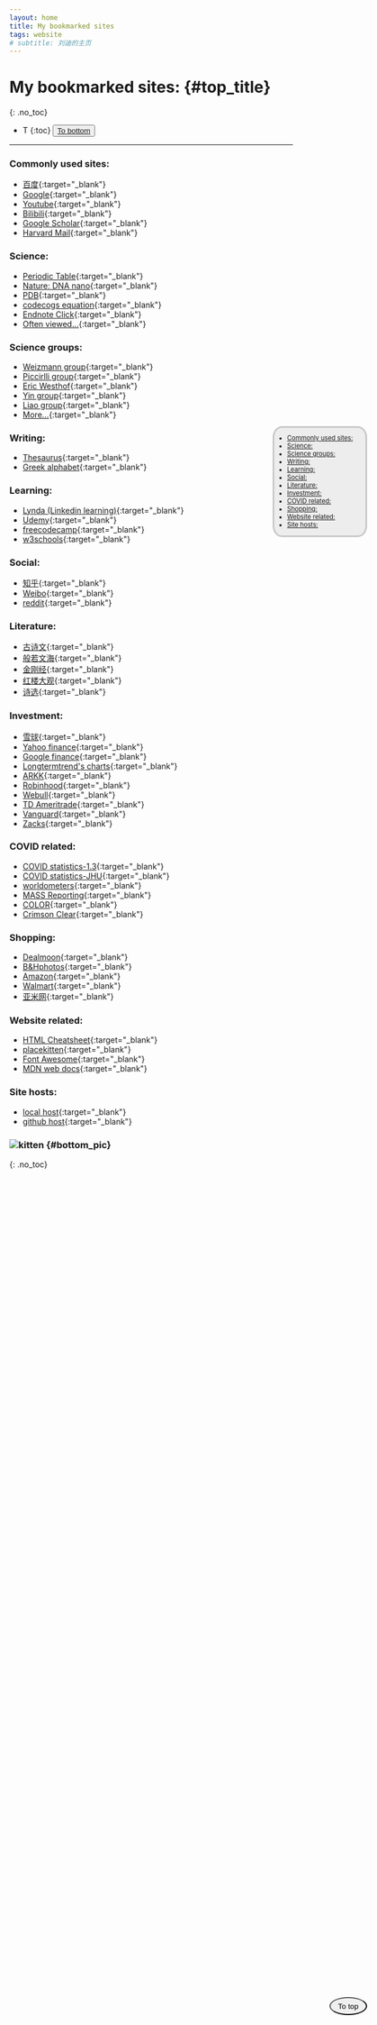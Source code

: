 ```yaml
---
layout: home
title: My bookmarked sites
tags: website
# subtitle: 刘迪的主页
---
```

# <i class="far fa-bookmark"></i> My bookmarked sites: {#top_title}
{: .no_toc}

- T
{:toc}
<button>[To bottom](#bottom_pic)</button>

<a href="#top_title">
    <button style="position: fixed; top: 90%; right: 10%; border-radius: 50%; padding: 0.5em 1em;"><i class="fas fa-sync"></i> To top</button>
</a>

---

### <i class="fab fa-angellist"></i> Commonly used sites:
- [百度](http://www.baidu.com/){:target="_blank"}
- [Google](https://www.google.com/){:target="_blank"}
- [Youtube](https://www.youtube.com/){:target="_blank"}
- [Bilibili](https://www.bilibili.com/){:target="_blank"}
- [Google Scholar](https://scholar.google.com/schhp?hl=en&as_sdt=0,14){:target="_blank"}
- [Harvard Mail](https://mail.med.harvard.edu/){:target="_blank"} 

### <i class="fas fa-dna"></i> Science:
- [Periodic Table](https://www.rsc.org/periodic-table){:target="_blank"}
- [Nature: DNA nano](https://www.nature.com/subjects/dna-nanotechnology){:target="_blank"}  
- [PDB](https://www.rcsb.org/){:target="_blank"}  
- [codecogs equation](https://codecogs.com/latex/eqneditor.php){:target="_blank"}
- [Endnote Click](https://click.endnote.com/locker){:target="_blank"}
- [Often viewed...](/2021-09-09-often-viewed-files){:target="_blank"}

### <i class="fas fa-user-astronaut"></i> Science groups:
- [Weizmann group](https://www.weizmann-group.com/){:target="_blank"}
- [Piccirlli group](https://voices.uchicago.edu/piccirillilab/lab-members/){:target="_blank"}
- [Eric Westhof](https://eric-westhof.ibmc.cnrs.fr/){:target="_blank"}
- [Yin group](https://yin.hms.harvard.edu/publications.html){:target="_blank"}
- [Liao group](https://liao.hms.harvard.edu/documentation){:target="_blank"}
- [More...](#){:target="_blank"}

### <i class="fas fa-pencil-alt"></i> Writing:
- [Thesaurus](https://www.thesaurus.com/){:target="_blank"}
- [Greek alphabet](https://www.rapidtables.com/math/symbols/greek_alphabet.html){:target="_blank"}

### <i class="fas fa-user-graduate"></i> Learning:
- [Lynda (Linkedin learning)](https://www.linkedin.com/learning/){:target="_blank"}
- [Udemy](https://www.udemy.com/){:target="_blank"}  
- [freecodecamp](https://www.freecodecamp.org/learn/){:target="_blank"}  
- [w3schools](https://www.w3schools.com/python/default.asp){:target="_blank"}  

### <i class="fas fa-users"></i> Social:
- [知乎](https://www.zhihu.com/){:target="_blank"}
- [Weibo](http://weibo.com/){:target="_blank"}  
- [reddit](https://www.reddit.com/){:target="_blank"} 

### <i class="fas fa-book-reader"></i> Literature:
- [古诗文](https://www.gushiwen.org/){:target="_blank"}
- [般若文海](http://www.bfnn.org/bookgb/index.html){:target="_blank"}
- [金刚经](http://www.jingangjing.com/){:target="_blank"}
- [红楼大观](http://book.5ilog.com/cgi-bin/mz/hlm/){:target="_blank"}
- [诗选](http://www.xiexingcun.com/poet/index.htm){:target="_blank"}

### <i class="fa fa-university" aria-hidden="true"></i> Investment:
- [雪球](https://xueqiu.com/){:target="_blank"}
- [Yahoo finance](https://finance.yahoo.com/){:target="_blank"}
- [Google finance](https://www.google.com/finance/){:target="_blank"}
- [Longtermtrend's charts](https://www.longtermtrends.net/stocks-to-real-estate-ratio/){:target="_blank"}
- [ARKK](https://ark-funds.com/arkk){:target="_blank"}
- [Robinhood](https://robinhood.com/){:target="_blank"}
- [Webull](https://www.webull.com/){:target="_blank"}
- [TD Ameritrade](https://www.tdameritrade.com/home.page){:target="_blank"}
- [Vanguard](https://investor.vanguard.com/home){:target="_blank"}  
- [Zacks](https://www.zacks.com/portfolios/my-stock-portfolio/?icid=stocks-stocks-nav_tracking-zcom-main_menu_wrapper-my_portfolio){:target="_blank"}

### <i class="fas fa-ambulance"></i> COVID related:
- [COVID statistics-1.3](https://coronavirus.1point3acres.com/zh){:target="_blank"}
- [COVID statistics-JHU](https://coronavirus.jhu.edu/data/new-cases){:target="_blank"}
- [worldometers](https://www.worldometers.info/coronavirus/){:target="_blank"}
- [MASS Reporting](https://www.mass.gov/info-details/covid-19-response-reporting){:target="_blank"}
- [COLOR](https://home.color.com/covid/activation/ready-to-activate){:target="_blank"}
- [Crimson Clear](https://crimsonclear.harvard.edu/harvard/start){:target="_blank"}  

### <i class="fas fa-shopping-cart"></i> Shopping:
- [Dealmoon](http://www.dealmoon.com/cn/){:target="_blank"}
- [B&Hphotos](https://www.bhphotovideo.com/){:target="_blank"}  
- [Amazon](https://www.amazon.com/){:target="_blank"}  
- [Walmart](https://www.walmart.com/){:target="_blank"}  
- [亚米网](https://www.yamibuy.com/zh){:target="_blank"}  

### <i class="fab fa-html5"></i> Website related:
- [HTML Cheatsheet](https://htmlcheatsheet.com/){:target="_blank"}  
- [placekitten](http://placekitten.com/){:target="_blank"}
- [Font Awesome](https://fontawesome.com/icons?d=gallery&m=free){:target="_blank"}
- [MDN web docs](https://developer.mozilla.org/en-US/){:target="_blank"}

### <i class="fas fa-door-open"></i> Site hosts:
- [local host](http://localhost:4000/){:target="_blank"}
- [github host](https://liudidna.github.io){:target="_blank"}  
 
### ![kitten](http://placekitten.com/g/1099/150) {#bottom_pic}
{: .no_toc}

<ul
  style="
    position: fixed;
    top: 20%;
    right: 10%;
    padding: 1em 2em;
    background-color: rgba(100, 100, 100, 0.1);
    border-radius: 10%;
    font-size: 0.8em;
    border-style: solid;
    border-color: rgba(55, 55, 55, 0.2);
  "
>
  <li>
    <a href="#-commonly-used-sites"
      ><i class="fab fa-angellist"></i> Commonly used sites:</a
    >
  </li>
  <li>
    <a href="#-science"><i class="fas fa-dna"></i> Science:</a>
  </li>
  <li>
    <a href="#-science-groups"
      ><i class="fas fa-user-astronaut"></i> Science groups:</a
    >
  </li>
  <li>
    <a href="#-writing"
      ><i class="fas fa-pencil-alt"></i> Writing:</a
    >
  </li>
  <li>
    <a href="#-learning"><i class="fas fa-user-graduate"></i> Learning:</a>
  </li>
  <li>
    <a href="#-social"><i class="fas fa-users"></i> Social:</a>
  </li>
  <li>
    <a href="#-literature"><i class="fas fa-book-reader"></i> Literature:</a>
  </li>
  <li>
    <a href="#-investment"
      ><i class="fa fa-university" aria-hidden="true"></i> Investment:</a
    >
  </li>
  <li>
    <a href="#-covid-related"
      ><i class="fas fa-ambulance"></i> COVID related:</a
    >
  </li>
  <li>
    <a href="#-shopping"><i class="fas fa-shopping-cart"></i> Shopping:</a>
  </li>
  <li>
    <a href="#-website-related"
      ><i class="fab fa-html5"></i> Website related:</a
    >
  </li>
  <li>
    <a href="#-site-hosts"><i class="fas fa-door-open"></i> Site hosts:</a>
  </li>
</ul>

